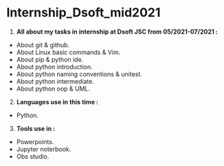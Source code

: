 # Internship_Dsoft_mid2021
1. __All about my tasks in internship at Dsoft JSC from 05/2021-07/2021 :__
- About git & github.
- About Linux basic commands & Vim.
- About pip & python ide.
- About python introduction.
- About python naming conventions & unitest.
- About python intermediate.
- About python oop & UML.
2. __Languages use in this time :__
- Python.
3. __Tools use in :__
- Powerpoints.
- Jupyter noterbook.
- Obs studio.
